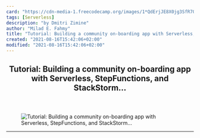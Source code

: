 ```yaml
---
card: "https://cdn-media-1.freecodecamp.org/images/1*QdErjJE8X0jg3SfR7QyBVQ.png"
tags: [Serverless]
description: "by Dmitri Zimine"
author: "Milad E. Fahmy"
title: "Tutorial: Building a community on-boarding app with Serverless, StepFunctions, and StackStorm…"
created: "2021-08-16T15:42:06+02:00"
modified: "2021-08-16T15:42:06+02:00"
---
```

<div class="site-wrapper">
<main id="site-main" class="site-main outer">
<div class="inner">
<article class="post-full post tag-serverless tag-aws tag-slack tag-devops tag-python ">
<header class="post-full-header">
<h1 class="post-full-title">Tutorial: Building a community on-boarding app with Serverless, StepFunctions, and StackStorm…</h1>
</header>
<figure class="post-full-image">
<picture>
<source media="(max-width: 700px)" sizes="1px" srcset="data:image/gif;base64,R0lGODlhAQABAIAAAAAAAP///yH5BAEAAAAALAAAAAABAAEAAAIBRAA7 1w">
<source media="(min-width: 701px)" sizes="(max-width: 800px) 400px,
(max-width: 1170px) 700px,
1400px" srcset="https://cdn-media-1.freecodecamp.org/images/1*QdErjJE8X0jg3SfR7QyBVQ.png 300w,
https://cdn-media-1.freecodecamp.org/images/1*QdErjJE8X0jg3SfR7QyBVQ.png 600w,
https://cdn-media-1.freecodecamp.org/images/1*QdErjJE8X0jg3SfR7QyBVQ.png 1000w,
https://cdn-media-1.freecodecamp.org/images/1*QdErjJE8X0jg3SfR7QyBVQ.png 2000w">
<img onerror="this.style.display='none'" src="https://cdn-media-1.freecodecamp.org/images/1*QdErjJE8X0jg3SfR7QyBVQ.png" alt="Tutorial: Building a community on-boarding app with Serverless, StepFunctions, and StackStorm…">
</picture>
</figure>
<section class="post-full-content">
<div class="post-content medium-migrated-article">
</div>
<hr>
</section>
</article>
</div>
</main>
</div>
<!-- Google Tag Manager (noscript) -->
<!-- End Google Tag Manager (noscript) -->
